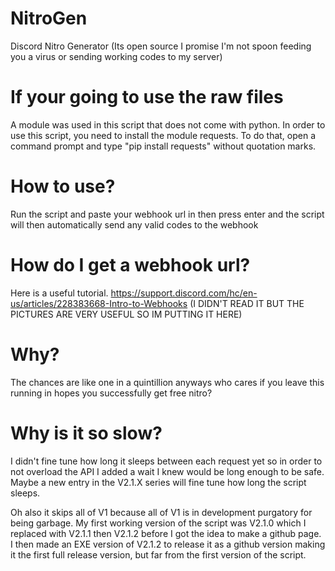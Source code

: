 # NitroGen
Discord Nitro Generator (Its open source I promise I'm not spoon feeding you a virus or sending working codes to my server)

# If your going to use the raw files
A module was used in this script that does not come with python. In order to use this script, you need to install the module requests. To do that, open a command prompt and type "pip install requests" without quotation marks.

# How to use?
Run the script and paste your webhook url in then press enter and the script will then automatically send any valid codes to the webhook

# How do I get a webhook url?
Here is a useful tutorial. https://support.discord.com/hc/en-us/articles/228383668-Intro-to-Webhooks (I DIDN'T READ IT BUT THE PICTURES ARE VERY USEFUL SO IM PUTTING IT HERE)

# Why?
The chances are like one in a quintillion anyways who cares if you leave this running in hopes you successfully get free nitro?

# Why is it so slow?
I didn't fine tune how long it sleeps between each request yet so in order to not overload the API I added a wait I knew would be long enough to be safe. Maybe a new entry in the V2.1.X series will fine tune how long the script sleeps.

Oh also it skips all of V1 because all of V1 is in development purgatory for being garbage. My first working version of the script was V2.1.0 which I replaced with V2.1.1 then V2.1.2 before I got the idea to make a github page. I then made an EXE version of V2.1.2 to release it as a github version making it the first full release version, but far from the first version of the script.
